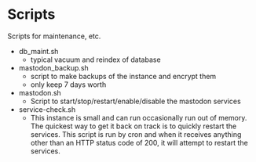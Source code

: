 # Scripts
Scripts for maintenance, etc. 

* db\_maint.sh
    * typical vacuum and reindex of database
* mastodon\_backup.sh
    * script to make backups of the instance and encrypt them
    * only keep 7 days worth
* mastodon.sh
    * Script to start/stop/restart/enable/disable the mastodon services
* service-check.sh
    * This instance is small and can run occasionally run out of memory. The quickest way to get it back on track is to quickly restart the services. This script is run by cron and when it receives anything other than an HTTP status code of 200, it will attempt to restart the services.
